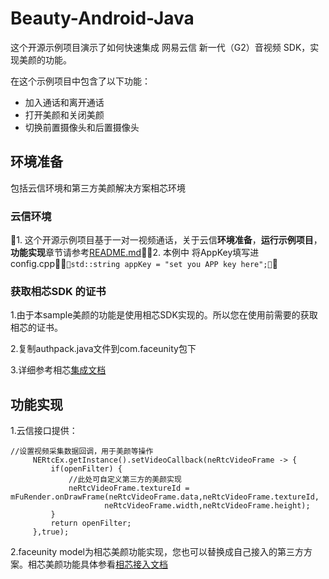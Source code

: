 # Beauty-Android-Java这个开源示例项目演示了如何快速集成 网易云信 新一代（G2）音视频 SDK，实现美颜的功能。 在这个示例项目中包含了以下功能：- 加入通话和离开通话-  打开美颜和关闭美颜- 切换前置摄像头和后置摄像头## 环境准备包括云信环境和第三方美颜解决方案相芯环境### 云信环境1. 这个开源示例项目基于一对一视频通话，关于云信**环境准备**，**运行示例项目**，**功能实现**章节请参考[README.md](https://github.com/netease-im/Basic-Video-Call/tree/master/One-to-One-Video/NERtcSample-1to1-Android-Java)2. 本例中 将AppKey填写进config.cpp```std::string appKey = "set you APP key here";```### 获取相芯SDK 的证书1.由于本sample美颜的功能是使用相芯SDK实现的。所以您在使用前需要的获取相芯的证书。2.复制authpack.java文件到com.faceunity包下3.详细参考相芯[集成文档](https://github.com/Georgedamu/FULiveDemoDroid/blob/master/docs/Android_Nama_SDK_%E9%9B%86%E6%88%90%E6%96%87%E6%A1%A3.md)## 功能实现1.云信接口提供：   ```//设置视频采集数据回调，用于美颜等操作        NERtcEx.getInstance().setVideoCallback(neRtcVideoFrame -> {            if(openFilter) {                //此处可自定义第三方的美颜实现                neRtcVideoFrame.textureId = mFuRender.onDrawFrame(neRtcVideoFrame.data,neRtcVideoFrame.textureId,                        neRtcVideoFrame.width,neRtcVideoFrame.height);            }            return openFilter;        },true);   ```2.faceunity model为相芯美颜功能实现，您也可以替换成自己接入的第三方方案。相芯美颜功能具体参看[相芯接入文档](https://github.com/Georgedamu/FULiveDemoDroid/blob/master/docs/Android_Nama_SDK_%E9%9B%86%E6%88%90%E6%96%87%E6%A1%A3.md)      